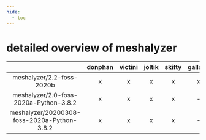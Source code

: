 ```yaml
---
hide:
  - toc
---
```


detailed overview of meshalyzer
===============================

| |donphan|victini|joltik|skitty|gallade|accelgor|swalot|doduo|
| :---: | :---: | :---: | :---: | :---: | :---: | :---: | :---: | :---: |
|meshalyzer/2.2-foss-2020b|x|x|x|x|x|-|x|x|
|meshalyzer/2.0-foss-2020a-Python-3.8.2|x|x|x|x|-|-|x|x|
|meshalyzer/20200308-foss-2020a-Python-3.8.2|x|x|x|x|-|-|-|x|
